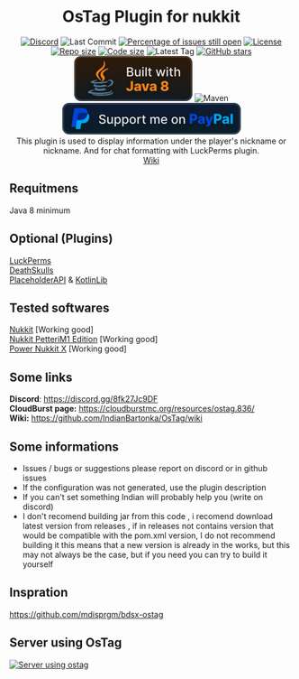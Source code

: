<div align="center"> 

# OsTag Plugin for nukkit

[![Discord](https://img.shields.io/discord/941850822885646366?color=7289da&logo=discord&logoColor=white&style=for-the-badge)](https://discord.gg/mF3TehkeG3)
![Last Commit](https://img.shields.io/github/last-commit/IndianBartonka/OsTag?style=for-the-badge)
[![Percentage of issues still open](https://img.shields.io/github/issues/IndianBartonka/OsTag?style=for-the-badge)](https://github.com/IndianBartonka/OsTag/issues)
[![License](https://img.shields.io/github/license/IndianBartonka/OsTag?style=for-the-badge)](LICENSE)
[![Repo size](https://img.shields.io/github/repo-size/IndianBartonka/OsTag?style=for-the-badge)](https://github.com/IndianBartonka/OsTag)
[![Code size](https://img.shields.io/github/languages/code-size/IndianBartonka/OsTag?style=for-the-badge)](https://github.com/IndianBartonka/OsTag)
![Latest Tag](https://img.shields.io/github/v/tag/IndianBartonka/OsTag?label=LATEST%20TAG&style=for-the-badge)
[![GitHub stars](https://img.shields.io/github/stars/IndianBartonka/OsTag?style=for-the-badge)](https://github.com/IndianBartonka/OsTag/stargazers)   </br>
![JDK8](https://github.com/intergrav/devins-badges/blob/v2/assets/cozy/built-with/java8_vector.svg?raw=true)
![Maven](https://github.com/intergrav/devins-badges/blob/v2/assets/cozy/built-with/maven_vector.svg)</br>
[![PayPal](https://github.com/intergrav/devins-badges/blob/v2/assets/compact/donate/paypal-singular_vector.svg)](https://paypal.me/IndianPL)
</br>
This plugin is used to display information under the player's nickname or nickname. And for chat formatting with LuckPerms plugin.<br/>
[Wiki](https://github.com/IndianBartonka/OsTag/wiki)
</div>
 
## Requitmens
Java 8 minimum</br>
## Optional (Plugins)
[LuckPerms](https://luckperms.net/download)   </br>
[DeathSkulls](https://cloudburstmc.org/resources/deathskulls.858/)</br>
[PlaceholderAPI](https://cloudburstmc.org/resources/placeholderapi.104/) & [KotlinLib](https://cloudburstmc.org/resources/kotlinlib.48/) </br>
## Tested softwares
[Nukkit](https://github.com/CloudburstMC/Nukkit) [Working good] </br>
[Nukkit PetteriM1 Edition](https://github.com/PetteriM1/NukkitPetteriM1Edition/releases) [Working good]</br>
[Power Nukkit X](https://github.com/PowerNukkitX/PowerNukkitX) [Working good]</br>

## Some links
__Discord__: https://discord.gg/8fk27Jc9DF </br>
__CloudBurst page:__ https://cloudburstmc.org/resources/ostag.836/ </br>
__Wiki:__ https://github.com/IndianBartonka/OsTag/wiki
## Some informations
* Issues / bugs or suggestions please report on discord or in github issues
* If the configuration was not generated, use the plugin description
* If you can't set something Indian will probably help you (write on discord)
* I don't recomend building jar from this code , i recomend download latest version from releases , if in releases not contains version  that would be compatible with the pom.xml version, I do not recommend building it this means that a new version is already in the works, but this may not always be the case, but if you need you can try to build it yourself

## Inspration
https://github.com/mdisprgm/bdsx-ostag

## Server using OsTag
[![Server using ostag](https://bstats.org/signatures/bukkit/OsTagPNX-Nukkit.svg)](https://bstats.org/plugin/bukkit/OsTagPNX-Nukkit/16838)



